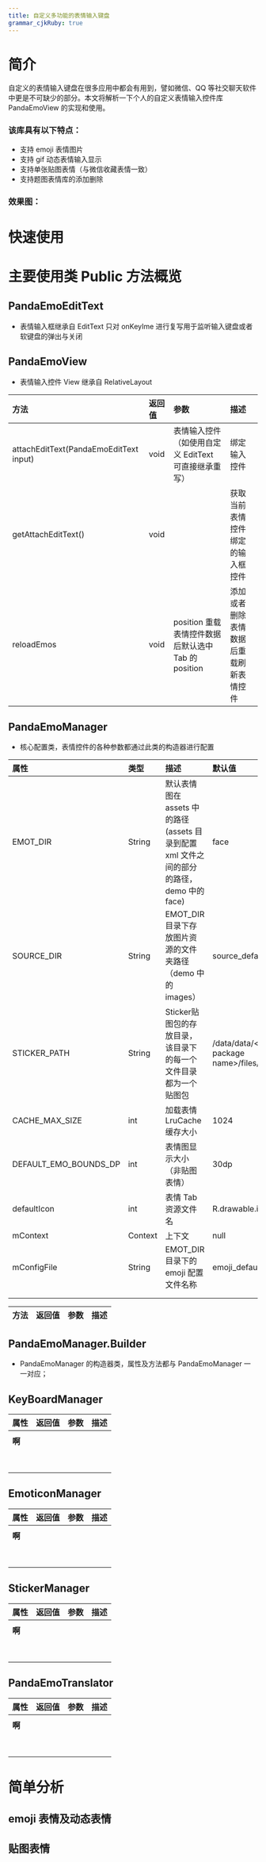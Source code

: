 ```yaml
---
title: 自定义多功能的表情输入键盘
grammar_cjkRuby: true
---
```


# 简介
自定义的表情输入键盘在很多应用中都会有用到，譬如微信、QQ 等社交聊天软件中更是不可缺少的部分。本文将解析一下个人的自定义表情输入控件库 PandaEmoView 的实现和使用。
### 该库具有以下特点：
- 支持 emoji 表情图片
- 支持 gif 动态表情输入显示
- 支持单张贴图表情（与微信收藏表情一致）
- 支持题图表情库的添加删除
### 效果图：

# 快速使用
# 主要使用类 Public 方法概览
## PandaEmoEditText 
- 表情输入框继承自 EditText 只对 onKeyIme 进行复写用于监听输入键盘或者软键盘的弹出与关闭

## PandaEmoView
- 表情输入控件 View 继承自 RelativeLayout

| 方法 | 返回值 | 参数  | 描述 | 
| :-- | :-- | :-- |   :--    |
|   attachEditText(PandaEmoEditText input)   |    void    |  表情输入控件（如使用自定义 EditText 可直接继承重写）   |  绑定输入控件   |
|   getAttachEditText()   |    void    |     |   获取当前表情控件绑定的输入框控件  |
|   reloadEmos   |    void    |  position 重载表情控件数据后默认选中 Tab 的 position   |  添加或者删除表情数据后重载刷新表情控件   |

## PandaEmoManager
- 核心配置类，表情控件的各种参数都通过此类的构造器进行配置

| 属性 | 类型 | 描述 |默认值|
| :--  |:--    |:--  |:--  |
|   EMOT_DIR   |    String   | 默认表情图在 assets 中的路径 (assets 目录到配置 xml 文件之间的部分的路径，demo 中的 face)|face|
|   SOURCE_DIR   |   String    |  EMOT_DIR 目录下存放图片资源的文件夹路径 （demo 中的 images）|source_default|
|   STICKER_PATH   |    String   | Sticker贴图包的存放目录，该目录下的每一个文件目录都为一个贴图包|   /data/data/< package name>/files/sticker   |
|   CACHE_MAX_SIZE   |   int    |  加载表情 LruCache 缓存大小  | 1024 |
|   DEFAULT_EMO_BOUNDS_DP   |   int    |   表情图显示大小（非贴图表情）   |   30dp   |
|   defaultIcon   |   int    |    表情 Tab 资源文件名  |   R.drawable.ic_default   |
|   mContext  |   Context    |   上下文   |   null   |
|   mConfigFile   |    String   |   EMOT_DIR 目录下的 emoji 配置文件名称   |   emoji_default.xml   |
|      |       |      |      |
|      |       |      |      |

| 方法 | 返回值 | 参数  | 描述 | 
| :-- | :-- | :-- |   :--    |
## PandaEmoManager.Builder
- PandaEmoManager 的构造器类，属性及方法都与 PandaEmoManager 一一对应；

## KeyBoardManager
| 属性 | 返回值 | 参数  | 描述 | 
| :-- | :-- | :-- |   :--    |
|      |        |     |     |
|    **啊**  |        |     |     |
|      |        |     |     |
|      |        |     |     |
|      |        |     |     |
|      |        |     |     |
|      |        |     |     |
|      |        |     |     |
|      |        |     |     |
|      |        |     |     |
## EmoticonManager
| 属性 | 返回值 | 参数  | 描述 | 
| :-- | :-- | :-- |   :--    |
|      |        |     |     |
|    **啊**  |        |     |     |
|      |        |     |     |
|      |        |     |     |
|      |        |     |     |
|      |        |     |     |
|      |        |     |     |
|      |        |     |     |
|      |        |     |     |
|      |        |     |     |

## StickerManager
| 属性 | 返回值 | 参数  | 描述 | 
| :-- | :-- | :-- |   :--    |
|      |        |     |     |
|    **啊**  |        |     |     |
|      |        |     |     |
|      |        |     |     |
|      |        |     |     |
|      |        |     |     |
|      |        |     |     |
|      |        |     |     |
|      |        |     |     |
|      |        |     |     |
## PandaEmoTranslator
| 属性 | 返回值 | 参数  | 描述 | 
| :-- | :-- | :-- |   :--    |
|      |        |     |     |
|    **啊**  |        |     |     |
|      |        |     |     |
|      |        |     |     |
|      |        |     |     |
|      |        |     |     |
|      |        |     |     |
|      |        |     |     |
|      |        |     |     |
|      |        |     |     |
# 简单分析
## emoji 表情及动态表情
## 贴图表情